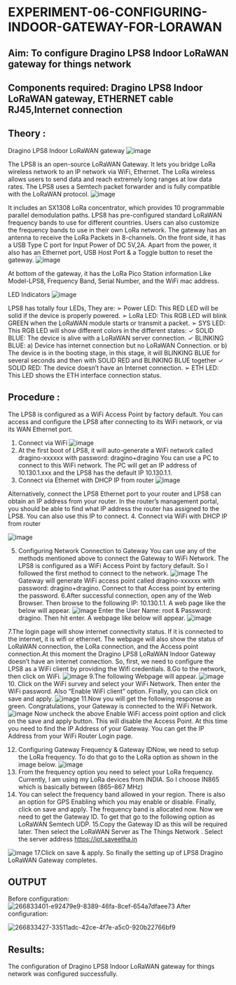# EXPERIMENT-06-CONFIGURING-INDOOR-GATEWAY-FOR-LORAWAN

## Aim: To  configure  Dragino LPS8 Indoor LoRaWAN gateway for things  network 
## Components required: Dragino LPS8 Indoor LoRaWAN gateway, ETHERNET cable RJ45,Internet connection 

## Theory :
Dragino LPS8 Indoor LoRaWAN gateway
![image](https://github.com/vasanthkumarch/EXPERIMENT-06-CONFIGURING-INDOOR-GATEWAY-FOR-LORAWAN/assets/36288975/6ad9d336-ac3f-43b2-9801-1a647c936b37)

 
The LPS8 is an open-source LoRaWAN Gateway. It lets you bridge LoRa wireless network to an IP network via WiFi, Ethernet. The LoRa wireless allows users to send data and reach extremely long ranges at low data rates. The LPS8 uses a Semtech packet forwarder and is fully compatible with the LoRaWAN protocol.
![image](https://github.com/vasanthkumarch/EXPERIMENT-06-CONFIGURING-INDOOR-GATEWAY-FOR-LORAWAN/assets/36288975/74ae1f27-5105-4998-af15-b9de7e26ff3b)

 
It includes an SX1308 LoRa concentrator, which provides 10 programmable parallel demodulation paths. LPS8 has pre-configured standard LoRaWAN frequency bands to use for different countries. Users can also customize the frequency bands to use in their own LoRa network.
The gateway has an antenna to receive the LoRa Packets in 8-channels. On the front side, it has a USB Type C port for Input Power of DC 5V,2A. Apart from the power, it also has an Ethernet port, USB Host Port & a Toggle button to reset the gateway.
![image](https://github.com/vasanthkumarch/EXPERIMENT-06-CONFIGURING-INDOOR-GATEWAY-FOR-LORAWAN/assets/36288975/19c6189c-ebfa-423b-83bd-113cd24b76f4)

 
At bottom of the gateway, it has the LoRa Pico Station information Like Model-LPS8, Frequency Band, Serial Number, and the WiFi mac address.
 
 LED Indicators
 ![image](https://github.com/vasanthkumarch/EXPERIMENT-06-CONFIGURING-INDOOR-GATEWAY-FOR-LORAWAN/assets/36288975/e0042eb3-e451-4d55-aa7c-664c5f8c57c3)

 
LPS8 has totally four LEDs, They are:
➢ Power LED: This RED LED will be solid if the device is properly powered.
➢ LoRa LED: This RGB LED will blink GREEN when the LoRaWAN module starts or transmit a
packet.
➢ SYS LED: This RGB LED will show different colors in the different states:
✓ SOLID BLUE: The device is alive with a LoRaWAN server connection.
✓ BLINKING BLUE: a) Device has internet connection but no LoRaWAN Connection. or b)
The device is in the booting stage, in this stage, it will BLINKING BLUE for several seconds and
then with SOLID RED and BLINKING BLUE together
✓ SOLID RED: The device doesn’t have an Internet connection.
➢ ETH LED: This LED shows the ETH interface connection status.
## Procedure :

The LPS8 is configured as a WiFi Access Point by factory default. You can access and configure the LPS8 after connecting to its WiFi network, or via its WAN Ethernet port.
1. Connect via WiFi
 ![image](https://github.com/vasanthkumarch/EXPERIMENT-06-CONFIGURING-INDOOR-GATEWAY-FOR-LORAWAN/assets/36288975/b5dfbc1b-9632-4641-b904-4376616a8e52)
2. At the first boot of LPS8, it will auto-generate a WiFi network called dragino-xxxxxx with password: dragino+dragino
You can use a PC to connect to this WiFi network. The PC will get an IP address of 10.130.1.xxx and the LPS8 has the default IP 10.130.1.1.
3. Connect via Ethernet with DHCP IP from router
 ![image](https://github.com/vasanthkumarch/EXPERIMENT-06-CONFIGURING-INDOOR-GATEWAY-FOR-LORAWAN/assets/36288975/fd2b1577-59ab-47f4-b6f5-202ceba6e7f2)
 
 Alternatively, connect the LPS8 Ethernet port to your router and LPS8 can obtain an IP address from your router. In the router’s management portal, you should be able to find what IP address the router has assigned to the LPS8. You can also use this IP to connect.
 4. Connect via WiFi with DHCP IP from router

![image](https://github.com/vasanthkumarch/EXPERIMENT-06-CONFIGURING-INDOOR-GATEWAY-FOR-LORAWAN/assets/36288975/56fcc965-4bb0-48cf-82f9-e30f4f268819)


5. Configuring Network Connection to Gateway
You can use any of the methods mentioned above to connect the Gateway to WiFi Network. The LPS8 is configured as a WiFi Access Point by factory default. So I followed the first method to connect to the network.
![image](https://github.com/vasanthkumarch/EXPERIMENT-06-CONFIGURING-INDOOR-GATEWAY-FOR-LORAWAN/assets/36288975/73e7b188-4478-478f-9c96-5aaabc88918f)
The Gateway will generate WiFi access point called dragino-xxxxxx with password: dragino+dragino. Connect to that Access point by entering the password.
6.After successful connection, open any of the Web Browser. Then browse to the following IP: 10.130.1.1. A web page like the below will appear.
![image](https://github.com/vasanthkumarch/EXPERIMENT-06-CONFIGURING-INDOOR-GATEWAY-FOR-LORAWAN/assets/36288975/0513f424-9e5d-41a0-b1bf-07f85a36393f)
Enter the User Name: root & Password: dragino. Then hit enter. A webpage like below will appear.
![image](https://github.com/vasanthkumarch/EXPERIMENT-06-CONFIGURING-INDOOR-GATEWAY-FOR-LORAWAN/assets/36288975/b84b5756-379d-4034-9ef2-957b64b35d33)

7.The login page will show internet connectivity status. If it is connected to the internet, it is wifi or ethernet. The webpage will also show the status of LoRaWAN connection, the LoRa connection, and the Access point connection.At this moment the Dragino LPS8 LoRaWAN Indoor Gateway doesn’t have an internet connection. So, first, we need to configure the LPS8 as a WiFi client by providing the Wifi credentials.
8.Go to the network, then click on WiFi.
![image](https://github.com/vasanthkumarch/EXPERIMENT-06-CONFIGURING-INDOOR-GATEWAY-FOR-LORAWAN/assets/36288975/df00a8ee-874d-4f65-a0a0-5b549cba7976)
9.The following Webpage will appear.
![image](https://github.com/vasanthkumarch/EXPERIMENT-06-CONFIGURING-INDOOR-GATEWAY-FOR-LORAWAN/assets/36288975/11781352-c5c9-48f8-813c-3160e41b4719)
10. Click on the WiFi survey and select your WiFi Network. Then enter the WiFi password. Also “Enable WiFi client” option. Finally, you can click on save and apply.
![image](https://github.com/vasanthkumarch/EXPERIMENT-06-CONFIGURING-INDOOR-GATEWAY-FOR-LORAWAN/assets/36288975/7ef0ca9e-5429-491d-8bc1-0aad35489c3b)
11.Now you will get the following response as green. Congratulations, your Gateway is connected to the WiFi Network.
![image](https://github.com/vasanthkumarch/EXPERIMENT-06-CONFIGURING-INDOOR-GATEWAY-FOR-LORAWAN/assets/36288975/e1a16acd-0df6-4de5-a55e-d03df1325758)
Now uncheck the above Enable WiFi access point option and click on the save and apply button. This will disable the Access Point. At this time you need to find the IP Address of your Gateway. You can get the IP Address from your WiFi Router Login page.

12. Configuring Gateway Frequency & Gateway IDNow, we need to setup the LoRa frequency. To do that go to the LoRa option as shown in the image below.
![image](https://github.com/vasanthkumarch/EXPERIMENT-06-CONFIGURING-INDOOR-GATEWAY-FOR-LORAWAN/assets/36288975/545e66ad-741d-429a-bd9c-eff69140fa49)
13. From the frequency option you need to select your LoRa frequency. Currently, I am using my LoRa devices from INDIA. So I choose  IN865 which is basically between  (865–867 MHz) 
14. You can select the frequency band allowed in your region. There is also an option for GPS Enabling which you may enable or disable. Finally, click on save and apply.
The frequency band is allocated now. Now we need to get the Gateway ID. To get that go to the following option as LoRaWAN Semtech UDP.
15.Copy the Gateway ID as this will be required later. Then select the LoRaWAN Server as The Things Network . Select the server address  https://iot.saveetha.in

![image](https://github.com/vasanthkumarch/EXPERIMENT-06-CONFIGURING-INDOOR-GATEWAY-FOR-LORAWAN/assets/36288975/2b71b396-8d51-4fd2-aec0-50db96a01f30)
17.Click on save & apply. So finally the setting up of LPS8 Dragino LoRaWAN Gateway completes.



## OUTPUT 
Before configuration:
![266833401-e92479e9-8389-46fa-8cef-654a7dfaee73](https://github.com/panimalarponnurangam/EXPERIMENT-06-CONFIGURING-INDOOR-GATEWAY-FOR-LORAWAN/assets/121490826/4df2907b-8e53-4a5a-841b-16188fda9611)
After configuration:

![266833427-33511adc-42ce-4f7e-a5c0-920b22766bf9](https://github.com/panimalarponnurangam/EXPERIMENT-06-CONFIGURING-INDOOR-GATEWAY-FOR-LORAWAN/assets/121490826/cc401df0-c372-4cde-9f18-13e8c46fb23f)





## Results: 

The configuration of Dragino LPS8 Indoor LoRaWAN gateway for things network was configured successfully.
